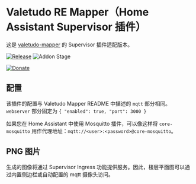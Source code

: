 # Valetudo RE Mapper（Home Assistant Supervisor 插件）

这是 [valetudo-mapper](https://github.com/rand256/valetudo-mapper) 的 Supervisor 插件适配版本。

[![Release][release-badge]][release]
![Addon Stage][stage-badge]

[![Donate][donation-badge]][donation-url]

## 配置

该插件的配置与 Valetudo Mapper README 中描述的 `mqtt` 部分相同。
`webserver` 部分固定为 `{ "enabled": true, "port": 3000 }`

如果您在 Home Assistant 中使用 Mosquitto 插件，可以像这样将 `core-mosquitto` 用作代理地址：`mqtt://<user>:<password>@core-mosquitto`。

## PNG 图片

生成的图像将通过 Supervisor Ingress 功能提供服务。因此，楼层平面图可以通过内置侧边栏或自动配置的 mqtt 摄像头访问。

[stage-badge]: https://img.shields.io/badge/Addon%20stage-stable-green.svg

[release-badge]: https://img.shields.io/badge/version-v1.12.0-blue.svg
[release]: https://github.com/Poeschl-HomeAssistant-Addons/valetudo-mapper/tree/v1.12.0

[donation-badge]: https://img.shields.io/badge/Buy%20me%20a%20coffee-%23d32f2f?logo=buy-me-a-coffee&style=for-the-badge&logoColor=white
[donation-url]: https://www.buymeacoffee.com/Poeschl